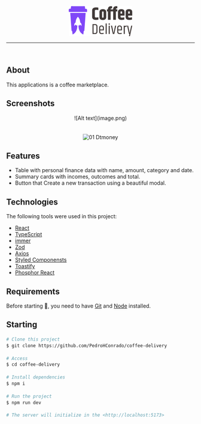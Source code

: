 <div align="center" id="top"> 
  <img src="./src/assets/Logo.svg" alt="02 Coffee Delivery" />
</div>

<hr/>
<br>

## About

This applications is a coffee marketplace.

## Screenshots

<div align="center" id="top"> 
![Alt text](image.png)
</div>
<br/>
<br/>
<div align="center" id="top"> 
  <img src="./src/assets/screen1.png" alt="01 Dtmoney" />
</div>

## Features

- Table with personal finance data with name, amount, category and date.
- Summary cards with incomes, outcomes and total.
- Button that Create a new transaction using a beautiful modal.

## Technologies

The following tools were used in this project:

- [React](https://pt-br.reactjs.org/)
- [TypeScript](https://www.typescriptlang.org/)
- [immer](https://immerjs.github.io/immer/)
- [Zod](https://zod.dev/)
- [Axios](https://github.com/axios/axios)
- [Styled Componensts](https://styled-components.com/)
- [Toastify](https://fkhadra.github.io/react-toastify/introduction)
- [Phosphor React](https://phosphoricons.com/)

## Requirements

Before starting 🏁, you need to have [Git](https://git-scm.com) and [Node](https://nodejs.org/en/) installed.

## Starting

```bash
# Clone this project
$ git clone https://github.com/PedroHConrado/coffee-delivery

# Access
$ cd coffee-delivery

# Install dependencies
$ npm i

# Run the project
$ npm run dev

# The server will initialize in the <http://localhost:5173>
```

